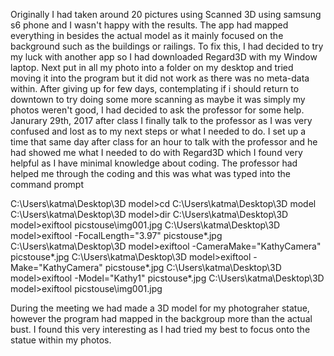 Originally I had taken around 20 pictures using Scanned 3D using samsung s6 phone and I wasn't happy with the results.
The app had mapped everything in besides the actual model as it mainly focused on the background such as the buildings or railings. 
To fix this, I had decided to try my luck with another app so I had downloaded Regard3D with my Window laptop.
Next put in all my photo into a folder on my desktop and tried moving it into the program but it did not work as there was no meta-data within.
After giving up for few days, contemplating if i should return to downtown to try doing some more scanning as maybe it was simply my photos weren't good, I had decided to ask the professor for some help. 
Janurary 29th, 2017 after class I finally talk to the professor as I was very confused and lost as to my next steps or what I needed to do.
I set up a time that same day after class for an hour to talk with the professor and he had showed me what I needed to do with Regard3D which I found very helpful as I have minimal knowledge about coding. 
The professor had helped me through the coding and this was what was typed into the command prompt








C:\Users\katma\Desktop\3D model>cd C:\Users\katma\Desktop\3D model
C:\Users\katma\Desktop\3D model>dir
C:\Users\katma\Desktop\3D model>exiftool picstouse\img001.jpg
C:\Users\katma\Desktop\3D model>exiftool -FocalLength="3.97" picstouse\*.jpg
C:\Users\katma\Desktop\3D model>exiftool -CameraMake="KathyCamera" picstouse\*.jpg
C:\Users\katma\Desktop\3D model>exiftool -Make="KathyCamera" picstouse\*.jpg
C:\Users\katma\Desktop\3D model>exiftool -Model="Kathy1" picstouse\*.jpg
C:\Users\katma\Desktop\3D model>exiftool picstouse\img001.jpg





During the meeting we had made a 3D model for my photograher statue, however the program had mapped in the backgroup more than the actual bust. 
I found this very interesting as I had tried my best to focus onto the statue within my photos.

